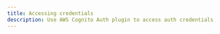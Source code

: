 ```yaml
---
title: Accessing credentials
description: Use AWS Cognito Auth plugin to access auth credentials
---
```


<inline-fragment platform="ios" src="~/lib/auth/fragments/native_common/access_credentials/common.md"></inline-fragment>
<inline-fragment platform="android" src="~/lib/auth/fragments/native_common/access_credentials/common.md"></inline-fragment>
